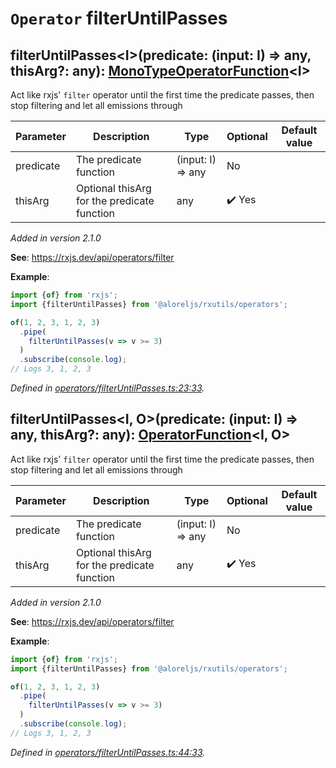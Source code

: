 # `Operator` filterUntilPasses

## filterUntilPasses\<I>(predicate: (input: I) => any, thisArg?: any): [MonoTypeOperatorFunction](https://rxjs.dev/api/index/interface/MonoTypeOperatorFunction)\<I>

Act like rxjs' <code>filter</code> operator until the first time the predicate passes, then stop filtering and let
all emissions through

| **Parameter** | **Description** | **Type** | **Optional** | **Default value** |
|---------------|-----------------|----------|--------------|-------------------|
| predicate | The predicate function | <span>(input: I) => any</span> | No |  |
| thisArg | Optional thisArg for the predicate function | <span>any</span> | :heavy_check_mark: Yes |  |

*Added in version 2.1.0*

**See**: https://rxjs.dev/api/operators/filter

**Example**:
```typescript
import {of} from 'rxjs';
import {filterUntilPasses} from '@aloreljs/rxutils/operators';

of(1, 2, 3, 1, 2, 3)
  .pipe(
    filterUntilPasses(v => v >= 3)
  )
  .subscribe(console.log);
// Logs 3, 1, 2, 3
```

*Defined in [operators/filterUntilPasses.ts:23:33](https://github.com/Alorel/rxutils/blob/6924a2a/projects/rxutils/operators/filterUntilPasses.ts#L23).*
## filterUntilPasses\<I, O>(predicate: (input: I) => any, thisArg?: any): [OperatorFunction](https://rxjs.dev/api/index/interface/OperatorFunction)\<I, O>

Act like rxjs' <code>filter</code> operator until the first time the predicate passes, then stop filtering and let
all emissions through

| **Parameter** | **Description** | **Type** | **Optional** | **Default value** |
|---------------|-----------------|----------|--------------|-------------------|
| predicate | The predicate function | <span>(input: I) => any</span> | No |  |
| thisArg | Optional thisArg for the predicate function | <span>any</span> | :heavy_check_mark: Yes |  |

*Added in version 2.1.0*

**See**: https://rxjs.dev/api/operators/filter

**Example**:
```typescript
import {of} from 'rxjs';
import {filterUntilPasses} from '@aloreljs/rxutils/operators';

of(1, 2, 3, 1, 2, 3)
  .pipe(
    filterUntilPasses(v => v >= 3)
  )
  .subscribe(console.log);
// Logs 3, 1, 2, 3
```

*Defined in [operators/filterUntilPasses.ts:44:33](https://github.com/Alorel/rxutils/blob/6924a2a/projects/rxutils/operators/filterUntilPasses.ts#L44).*
